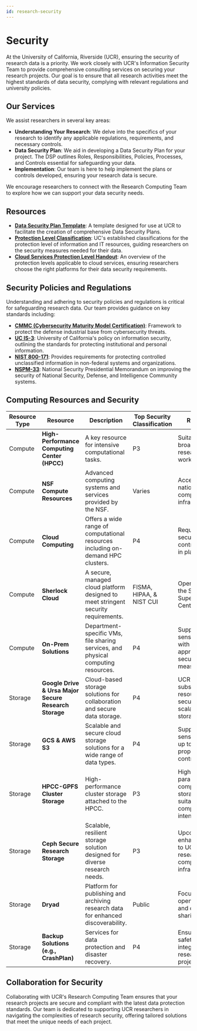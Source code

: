 ```yaml
---
id: research-security
---
```


# Security

At the University of California, Riverside (UCR), ensuring the security of research data is a priority. We work closely with UCR's Information Security Team to provide comprehensive consulting services on securing your research projects. Our goal is to ensure that all research activities meet the highest standards of data security, complying with relevant regulations and university policies.

## Our Services

We assist researchers in several key areas:

- **Understanding Your Research**: We delve into the specifics of your research to identify any applicable regulations, requirements, and necessary controls.
- **Data Security Plan**: We aid in developing a Data Security Plan for your project. The DSP outlines Roles, Responsibilities, Policies, Processes, and Controls essential for safeguarding your data.
- **Implementation**: Our team is here to help implement the plans or controls developed, ensuring your research data is secure.

We encourage researchers to connect with the Research Computing Team to explore how we can support your data security needs.

## Resources

- **[Data Security Plan Template](https://docs.google.com/document/d/17oO97C_AtGzAsno6se8MYcZlqfiv3BpvPurFnVosi_0/edit?usp=sharing)**: A template designed for use at UCR to facilitate the creation of comprehensive Data Security Plans.
- **[Protection Level Classification](https://security.ucop.edu/policies/institutional-information-and-it-resource-classification.html)**: UC's established classifications for the protection level of information and IT resources, guiding researchers on the security measures needed for their data.
- **[Cloud Services Protection Level Handout](https://drive.google.com/file/d/1SFxCeJL0GebFgBNwvwda37ucCHx5Is__/view?usp=sharing)**: An overview of the protection levels applicable to cloud services, ensuring researchers choose the right platforms for their data security requirements.

## Security Policies and Regulations

Understanding and adhering to security policies and regulations is critical for safeguarding research data. Our team provides guidance on key standards including:

- **[CMMC (Cybersecurity Maturity Model Certification)](https://dodcio.defense.gov/CMMC/Model/)**: Framework to protect the defense industrial base from cybersecurity threats.
- **[UC IS-3](http://policy.ucop.edu/doc/7000543/BFB-IS-3)**: University of California's policy on information security, outlining the standards for protecting institutional and personal information.
- **[NIST 800-171](https://www.nist.gov/blogs/manufacturing-innovation-blog/what-nist-sp-800-171-and-who-needs-follow-it-0)**: Provides requirements for protecting controlled unclassified information in non-federal systems and organizations.
- **[NSPM-33](https://trumpwhitehouse.archives.gov/presidential-actions/presidential-memorandum-united-states-government-supported-research-development-national-security-policy/)**: National Security Presidential Memorandum on improving the security of National Security, Defense, and Intelligence Community systems.

## Computing Resources and Security

| Resource Type | Resource | Description | Top Security Classification | Remarks |
|---------------|----------|-------------|-----------------------------|---------|
| Compute | **High-Performance Computing Center (HPCC)** | A key resource for intensive computational tasks. | P3 | Suitable for a broad range of research workflows. |
| Compute | **NSF Compute Resources** | Advanced computing systems and services provided by the NSF. | Varies | Accessibility to national-scale computational infrastructure. |
| Compute | **Cloud Computing** | Offers a wide range of computational resources including on-demand HPC clusters. | P4 | Requires all security controls to be in place. |
| Compute | **Sherlock Cloud** | A secure, managed cloud platform designed to meet stringent security requirements. | FISMA, HIPAA, & NIST CUI | Operated by the San Diego Supercomputer Center. |
| Compute | **On-Prem Solutions** | Department-specific VMs, file sharing services, and physical computing resources. | P4 | Supports sensitive data with appropriate security measures. |
| Storage | **Google Drive & Ursa Major Secure Research Storage** | Cloud-based storage solutions for collaboration and secure data storage. | P4 | UCR-subsidized resources for secure, scalable storage. |
| Storage | **GCS & AWS S3** | Scalable and secure cloud storage solutions for a wide range of data types. | P4 | Supports sensitive data up to P4 with proper security controls. |
| Storage | **HPCC-GPFS Cluster Storage** | High-performance cluster storage attached to the HPCC. | P3 | High-speed, parallel computing storage suitable for compute-intensive tasks. |
| Storage | **Ceph Secure Research Storage** | Scalable, resilient storage solution designed for diverse research needs. | P3 | Upcoming enhancement to UCR's research computing infrastructure. |
| Storage | **Dryad** | Platform for publishing and archiving research data for enhanced discoverability. | Public | Focused on open science and data sharing. |
| Storage | **Backup Solutions (e.g., CrashPlan)** | Services for data protection and disaster recovery. | P4 | Ensures data safety and integrity across research projects. |



## Collaboration for Security

Collaborating with UCR's Research Computing Team ensures that your research projects are secure and compliant with the latest data protection standards. Our team is dedicated to supporting UCR researchers in navigating the complexities of research security, offering tailored solutions that meet the unique needs of each project.
